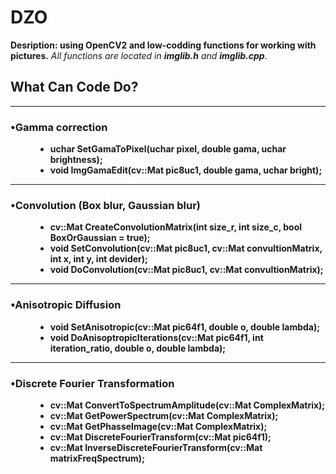# DZO
<b>Desription: using OpenCV2 and low-codding functions for working with pictures.</b>
<i>All functions are located in <b>imglib.h</b> and <b>imglib.cpp</b>.</i>
<h2>What Can Code Do?</h2> 
 <dl>
  <dt><hr><h3>•Gamma correction</h3></hr></dt>
    <dd><ul>
      <li><b>uchar SetGamaToPixel(uchar pixel, double gama, uchar brightness);</b></li>
      <li><b>void ImgGamaEdit(cv::Mat pic8uc1, double gama, uchar bright); </b></li> 
    </dd></ul>
  <dt><hr><h3>•Convolution (Box blur, Gaussian blur)</h3></hr></dt>
    <dd><ul>
      <li><b>cv::Mat CreateConvolutionMatrix(int size_r, int size_c, bool BoxOrGaussian = true);</b></li>
      <li><b>void SetConvolution(cv::Mat pic8uc1, cv::Mat convultionMatrix, int x, int y, int devider);</b></li> 
      <li><b>void DoConvolution(cv::Mat pic8uc1, cv::Mat convultionMatrix);</b></li> 
    </dd></ul>  
  <dt><hr><h3>•Anisotropic Diffusion</h3></hr></dt>
    <dd><ul>
      <li><b>void SetAnisotropic(cv::Mat pic64f1, double o, double lambda);</b></li>
      <li><b>void DoAnisoptropicIterations(cv::Mat pic64f1, int iteration_ratio, double o, double lambda);   </b></li> 
    </dd></ul>
  <dt><hr><h3>•Discrete Fourier Transformation</h3></hr></dt>
    <dd><ul>
      <li><b>cv::Mat ConvertToSpectrumAmplitude(cv::Mat ComplexMatrix);</b></li>
      <li><b>cv::Mat GetPowerSpectrum(cv::Mat ComplexMatrix);</b></li>
      <li><b>cv::Mat GetPhasseImage(cv::Mat ComplexMatrix);</b></li>
      <li><b>cv::Mat DiscreteFourierTransform(cv::Mat pic64f1);</b></li>
      <li><b>cv::Mat InverseDiscreteFourierTransform(cv::Mat matrixFreqSpectrum); </b></li>
    </dd></ul>    
</dl>
